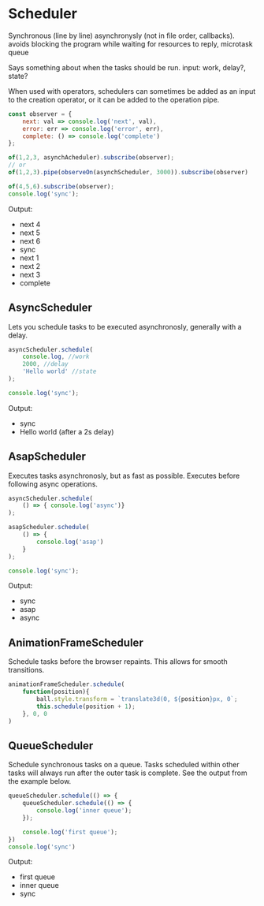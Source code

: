 
# Scheduler

Synchronous (line by line)
asynchronysly (not in file order, callbacks). avoids blocking the program while waiting for resources to reply, microtask queue


Says something about when the tasks should be run. 
input: work, delay?, state?

When used with operators, schedulers can sometimes be added as an input to the creation operator, or it can be 
added to the operation pipe.
```javascript
const observer = {
    next: val => console.log('next', val),
    error: err => console.log('error', err),
    complete: () => console.log('complete')
};

of(1,2,3, asynchAcheduler).subscribe(observer);
// or
of(1,2,3).pipe(observeOn(asynchScheduler, 3000)).subscribe(observer)

of(4,5,6).subscribe(observer);
console.log('sync');
```
Output:
* next 4
* next 5
* next 6
* sync
* next 1
* next 2
* next 3
* complete

## AsyncScheduler
Lets you schedule tasks to be executed asynchronosly, generally with a delay.

```javascript
asyncScheduler.schedule(
    console.log, //work
    2000, //delay
    'Hello world' //state
);

console.log('sync');
```
Output:
* sync
* Hello world (after a 2s delay)

## AsapScheduler
Executes tasks asynchronosly, but as fast as possible. Executes before following async operations.

```javascript
asyncScheduler.schedule(
    () => { console.log('async')}
);

asapScheduler.schedule(
    () => {
        console.log('asap')
    }
);

console.log('sync');
```
Output:
* sync
* asap
* async

## AnimationFrameScheduler
Schedule tasks before the browser repaints. This allows for smooth transitions.

```javascript
animationFrameScheduler.schedule(
    function(position){
        ball.style.transform = `translate3d(0, ${position}px, 0`;
        this.schedule(position + 1);
    }, 0, 0
)
```

## QueueScheduler
Schedule synchronous tasks on a queue.
Tasks scheduled within other tasks will always run after the outer task is complete. See the output from the
example below.

```javascript
queueScheduler.schedule(() => {
    queueScheduler.schedule(() => {
        console.log('inner queue');
    });

    console.log('first queue');
})
console.log('sync')
```

Output:
* first queue
* inner queue
* sync